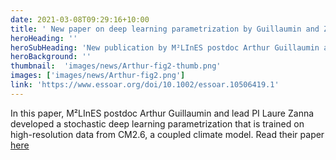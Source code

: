 ```yaml
---
date: 2021-03-08T09:29:16+10:00
title: ' New paper on deep learning parametrization by Guillaumin and Zanna'
heroHeading: ''
heroSubHeading: 'New publication by M²LInES postdoc Arthur Guillaumin and lead PI Laure Zanna'
heroBackground: ''
thumbnail:  'images/news/Arthur-fig2-thumb.png'
images: ['images/news/Arthur-fig2.png']
link: 'https://www.essoar.org/doi/10.1002/essoar.10506419.1' 
---
```


In this paper, M²LInES postdoc Arthur Guillaumin and lead PI Laure Zanna developed a stochastic deep learning parametrization that is trained on high-resolution data from CM2.6, a coupled climate model. Read their paper [here](https://doi.org/10.1002/essoar.10506419.1)
